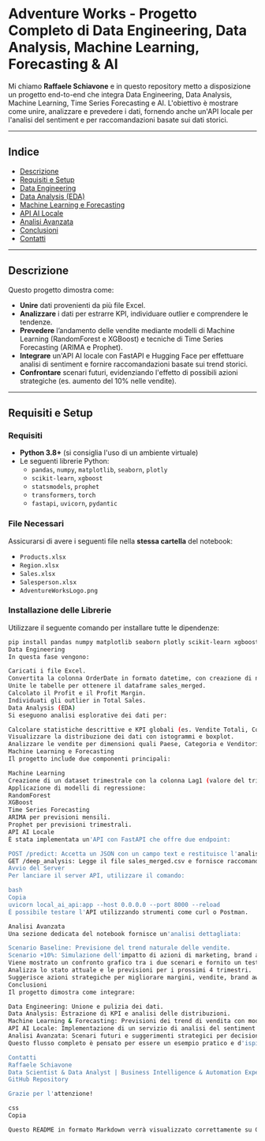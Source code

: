 # Adventure Works - Progetto Completo di Data Engineering, Data Analysis, Machine Learning, Forecasting & AI

Mi chiamo **Raffaele Schiavone** e in questo repository metto a disposizione un progetto end-to-end che integra Data Engineering, Data Analysis, Machine Learning, Time Series Forecasting e AI. L'obiettivo è mostrare come unire, analizzare e prevedere i dati, fornendo anche un'API locale per l'analisi del sentiment e per raccomandazioni basate sui dati storici.

---

## Indice

- [Descrizione](#descrizione)
- [Requisiti e Setup](#requisiti-e-setup)
- [Data Engineering](#data-engineering)
- [Data Analysis (EDA)](#data-analysis-eda)
- [Machine Learning e Forecasting](#machine-learning-e-forecasting)
- [API AI Locale](#api-ai-locale)
- [Analisi Avanzata](#analisi-avanzata)
- [Conclusioni](#conclusioni)
- [Contatti](#contatti)

---

## Descrizione

Questo progetto dimostra come:
- **Unire** dati provenienti da più file Excel.
- **Analizzare** i dati per estrarre KPI, individuare outlier e comprendere le tendenze.
- **Prevedere** l’andamento delle vendite mediante modelli di Machine Learning (RandomForest e XGBoost) e tecniche di Time Series Forecasting (ARIMA e Prophet).
- **Integrare** un'API AI locale con FastAPI e Hugging Face per effettuare analisi di sentiment e fornire raccomandazioni basate sui trend storici.
- **Confrontare** scenari futuri, evidenziando l'effetto di possibili azioni strategiche (es. aumento del 10% nelle vendite).

---

## Requisiti e Setup

### Requisiti

- **Python 3.8+** (si consiglia l'uso di un ambiente virtuale)
- Le seguenti librerie Python:
  - `pandas`, `numpy`, `matplotlib`, `seaborn`, `plotly`
  - `scikit-learn`, `xgboost`
  - `statsmodels`, `prophet`
  - `transformers`, `torch`
  - `fastapi`, `uvicorn`, `pydantic`

### File Necessari

Assicurarsi di avere i seguenti file nella **stessa cartella** del notebook:
- `Products.xlsx`
- `Region.xlsx`
- `Sales.xlsx`
- `Salesperson.xlsx`
- `AdventureWorksLogo.png`

### Installazione delle Librerie

Utilizzare il seguente comando per installare tutte le dipendenze:
```bash
pip install pandas numpy matplotlib seaborn plotly scikit-learn xgboost statsmodels prophet transformers torch fastapi uvicorn pydantic
Data Engineering
In questa fase vengono:

Caricati i file Excel.
Convertita la colonna OrderDate in formato datetime, con creazione di nuove colonne (Year e Quarter).
Unite le tabelle per ottenere il dataframe sales_merged.
Calcolato il Profit e il Profit Margin.
Individuati gli outlier in Total Sales.
Data Analysis (EDA)
Si eseguono analisi esplorative dei dati per:

Calcolare statistiche descrittive e KPI globali (es. Vendite Totali, Costo Totale, Profitto Totale, Margine Medio).
Visualizzare la distribuzione dei dati con istogrammi e boxplot.
Analizzare le vendite per dimensioni quali Paese, Categoria e Venditori.
Machine Learning e Forecasting
Il progetto include due componenti principali:

Machine Learning
Creazione di un dataset trimestrale con la colonna Lag1 (valore del trimestre precedente).
Applicazione di modelli di regressione:
RandomForest
XGBoost
Time Series Forecasting
ARIMA per previsioni mensili.
Prophet per previsioni trimestrali.
API AI Locale
È stata implementata un'API con FastAPI che offre due endpoint:

POST /predict: Accetta un JSON con un campo text e restituisce l'analisi del sentiment tramite un modello pre-addestrato di Hugging Face.
GET /deep_analysis: Legge il file sales_merged.csv e fornisce raccomandazioni basate sull'analisi dei trend storici.
Avvio del Server
Per lanciare il server API, utilizzare il comando:

bash
Copia
uvicorn local_ai_api:app --host 0.0.0.0 --port 8000 --reload
È possibile testare l'API utilizzando strumenti come curl o Postman.

Analisi Avanzata
Una sezione dedicata del notebook fornisce un'analisi dettagliata:

Scenario Baseline: Previsione del trend naturale delle vendite.
Scenario +10%: Simulazione dell'impatto di azioni di marketing, brand awareness e miglior supporto al cliente che portano ad un aumento ipotetico del 10% delle vendite.
Viene mostrato un confronto grafico tra i due scenari e fornito un testo descrittivo estremamente dettagliato che:
Analizza lo stato attuale e le previsioni per i prossimi 4 trimestri.
Suggerisce azioni strategiche per migliorare margini, vendite, brand awareness e soddisfazione dei clienti.
Conclusioni
Il progetto dimostra come integrare:

Data Engineering: Unione e pulizia dei dati.
Data Analysis: Estrazione di KPI e analisi delle distribuzioni.
Machine Learning & Forecasting: Previsioni dei trend di vendita con modelli statistici e ML.
API AI Locale: Implementazione di un servizio di analisi del sentiment e raccomandazioni basate sui dati.
Analisi Avanzata: Scenari futuri e suggerimenti strategici per decisioni aziendali mirate.
Questo flusso completo è pensato per essere un esempio pratico e d'ispirazione per colleghi, recruiter e appassionati del settore.

Contatti
Raffaele Schiavone
Data Scientist & Data Analyst | Business Intelligence & Automation Expert
GitHub Repository

Grazie per l'attenzione!

css
Copia

Questo README in formato Markdown verrà visualizzato correttamente su GitHub, facilitando la consultazione e la comprensione del progetto.